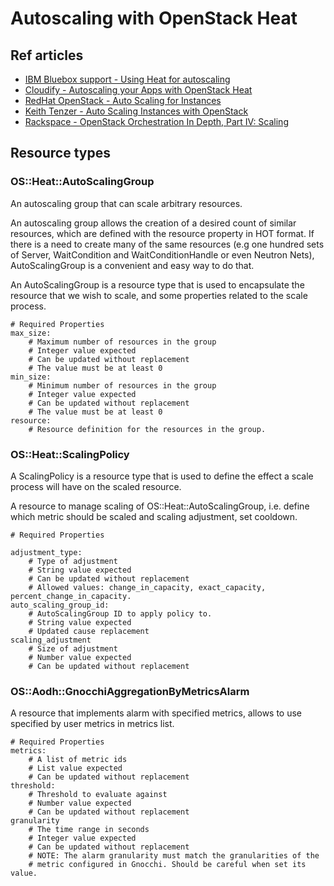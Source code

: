 # Autoscaling with OpenStack Heat

## Ref articles

* [IBM Bluebox support - Using Heat for autoscaling](https://ibm-blue-box-help.github.io/help-documentation/heat/autoscaling-with-heat/)
* [Cloudify - Autoscaling your Apps with OpenStack Heat](https://cloudify.co/2015/05/20/openstack-summit-vancouver-cloud-network-orchestration-automation-heat-scaling.html)
* [RedHat OpenStack - Auto Scaling for Instances](https://access.redhat.com/documentation/en-us/red_hat_openstack_platform/11/pdf/auto_scaling_for_instances/Red_Hat_OpenStack_Platform-11-Auto_Scaling_for_Instances-en-US.pdf)
* [Keith Tenzer - Auto Scaling Instances with OpenStack](https://keithtenzer.com/2015/09/02/auto-scaling-instances-with-openstack)
* [Rackspace - OpenStack Orchestration In Depth, Part IV: Scaling](https://developer.rackspace.com/blog/openstack-orchestration-in-depth-part-4-scaling/)

## Resource types

### OS::Heat::AutoScalingGroup

An autoscaling group that can scale arbitrary resources.

An autoscaling group allows the creation of a desired count of similar resources, which are defined with the resource property in HOT format. If there is a need to create many of the same resources (e.g one hundred sets of Server, WaitCondition and WaitConditionHandle or even Neutron Nets), AutoScalingGroup is a convenient and easy way to do that.

An AutoScalingGroup is a resource type that is used to encapsulate the resource that we wish to scale, and some properties related to the scale process.

```
# Required Properties
max_size:
    # Maximum number of resources in the group
    # Integer value expected
    # Can be updated without replacement
    # The value must be at least 0
min_size:
    # Minimum number of resources in the group
    # Integer value expected
    # Can be updated without replacement
    # The value must be at least 0
resource:
    # Resource definition for the resources in the group.
```

### OS::Heat::ScalingPolicy

A ScalingPolicy is a resource type that is used to define the effect a scale process will have on the scaled resource.

A resource to manage scaling of OS::Heat::AutoScalingGroup, i.e. define which metric should be scaled and scaling adjustment, set cooldown.

```
# Required Properties

adjustment_type:
    # Type of adjustment
    # String value expected
    # Can be updated without replacement
    # Allowed values: change_in_capacity, exact_capacity, percent_change_in_capacity.
auto_scaling_group_id:
    # AutoScalingGroup ID to apply policy to.
    # String value expected
    # Updated cause replacement
scaling_adjustment
    # Size of adjustment
    # Number value expected
    # Can be updated without replacement
```

### OS::Aodh::GnocchiAggregationByMetricsAlarm

A resource that implements alarm with specified metrics, allows to use specified by user metrics in metrics list.

```
# Required Properties
metrics:
    # A list of metric ids
    # List value expected
    # Can be updated without replacement
threshold:
    # Threshold to evaluate against
    # Number value expected
    # Can be updated without replacement
granularity
    # The time range in seconds
    # Integer value expected
    # Can be updated without replacement
    # NOTE: The alarm granularity must match the granularities of the
    # metric configured in Gnocchi. Should be careful when set its value.
```
